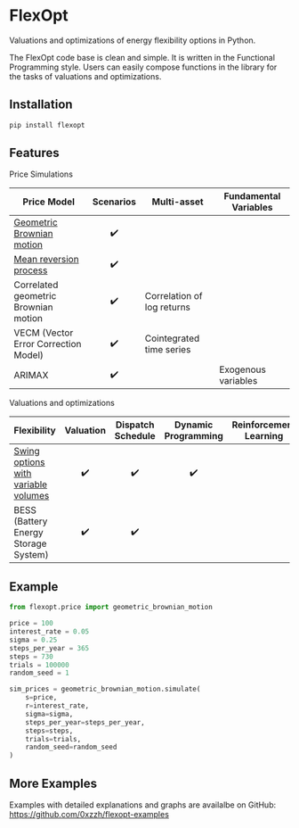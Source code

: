 # FlexOpt

Valuations and optimizations of energy flexibility options in Python.

The FlexOpt code base is clean and simple. It is written in the Functional Programming style. Users can easily compose functions in the library for the tasks of valuations and optimizations.

## Installation

```bash
pip install flexopt
```

## Features

Price Simulations

| Price Model | Scenarios | Multi-asset | Fundamental Variables |
|---|:---:|---|---|
| [Geometric Brownian motion](src/flexopt/price/geometric_brownian_motion.py) | :heavy_check_mark: |  |
| [Mean reversion process](src/flexopt/price/ou_process.py) | :heavy_check_mark: | |  |
| Correlated geometric Brownian motion  | :heavy_check_mark: | Correlation of log returns |  |
| VECM (Vector Error Correction Model) | :heavy_check_mark: | Cointegrated time series |  |
| ARIMAX | :heavy_check_mark: |  | Exogenous variables |

Valuations and optimizations

| Flexibility | Valuation | Dispatch Schedule | Dynamic Programming | Reinforcement Learning |
|---|:---:|:---:|:---:|:---:|
| [Swing options with variable volumes](src/flexopt/flex/swing_option.py) | :heavy_check_mark: | :heavy_check_mark: | :heavy_check_mark: |  |
| BESS (Battery Energy Storage System) | :heavy_check_mark: | :heavy_check_mark: |  |  |

## Example

```python
from flexopt.price import geometric_brownian_motion

price = 100
interest_rate = 0.05
sigma = 0.25
steps_per_year = 365
steps = 730
trials = 100000
random_seed = 1

sim_prices = geometric_brownian_motion.simulate(
    s=price, 
    r=interest_rate, 
    sigma=sigma, 
    steps_per_year=steps_per_year, 
    steps=steps, 
    trials=trials, 
    random_seed=random_seed
)
```

## More Examples

Examples with detailed explanations and graphs are availalbe on GitHub: https://github.com/0xzzh/flexopt-examples
